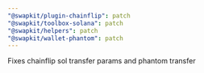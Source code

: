 ```yaml
---
"@swapkit/plugin-chainflip": patch
"@swapkit/toolbox-solana": patch
"@swapkit/helpers": patch
"@swapkit/wallet-phantom": patch
---
```


Fixes chainflip sol transfer params and phantom transfer
